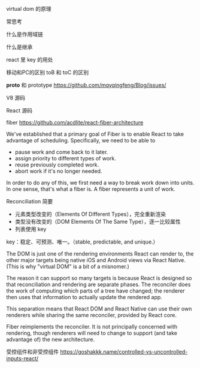 virtual dom 的原理

常思考

什么是作用域链

什么是继承

react 里 key 的用处

移动和PC的区别    toB 和 toC 的区别

__proto__ 和 prototype https://github.com/mqyqingfeng/Blog/issues/

V8 源码 

React 源码

fiber https://github.com/acdlite/react-fiber-architecture

We've established that a primary goal of Fiber is to enable React to take advantage of scheduling. Specifically, we need to be able to

- pause work and come back to it later.
- assign priority to different types of work.
- reuse previously completed work.
- abort work if it's no longer needed.

In order to do any of this, we first need a way to break work down into units. In one sense, that's what a fiber is. A fiber represents a unit of work.

Reconciliation 简要
- 元素类型改变的（Elements Of Different Types），完全重新渲染
- 类型没有改变的（DOM Elements Of The Same Type），逐一比较属性
- 列表使用 key

key：稳定、可预测、唯一。（stable, predictable, and unique.）

The DOM is just one of the rendering environments React can render to, the other major targets being native iOS and Android views via React Native. (This is why "virtual DOM" is a bit of a misnomer.)

The reason it can support so many targets is because React is designed so that reconciliation and rendering are separate phases. The reconciler does the work of computing which parts of a tree have changed; the renderer then uses that information to actually update the rendered app.

This separation means that React DOM and React Native can use their own renderers while sharing the same reconciler, provided by React core.

Fiber reimplements the reconciler. It is not principally concerned with rendering, though renderers will need to change to support (and take advantage of) the new architecture.

受控组件和非受控组件 https://goshakkk.name/controlled-vs-uncontrolled-inputs-react/
